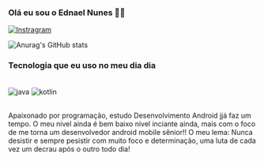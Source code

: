

### Olá eu sou o Ednael Nunes 🤙😎 

[![Instragram](https://img.shields.io/badge/Instagram-E4405F?style=for-the-badge&logo=instagram&logoColor=white)](https://www.instagram.com/ednaelnunes/)

![Anurag's GitHub stats](https://github-readme-stats.vercel.app/api?username=ednaelnunes&show_icons=true&theme=radical)

### Tecnologia que eu uso no meu dia dia 
<div style="display: inline_block"><br/>
   <img align="center" alt="java" src="https://img.shields.io/badge/Java-ED8B00?style=for-the-badge&logo=java&logoColor=white"/>
     <img align="center" alt="kotlin" src="https://img.shields.io/badge/Kotlin-0095D5?&style=for-the-badge&logo=kotlin&logoColor=white"/>
</div></br>

Apaixonado por programação, estudo Desenvolvimento Android jjá faz um tempo. O meu nivel ainda é bem baixo nivel inciante ainda, mais com o foco de me torna um desenvolvedor android mobile sênior!!
O meu lema: Nunca desistir e sempre pesistir com muito foco e determinação, uma luta de cada vez um decrau após o outro todo dia!







